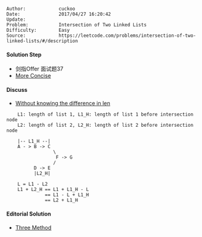 
    Author:            cuckoo
    Date:              2017/04/27 16:20:42
    Update:            
    Problem:           Intersection of Two Linked Lists
    Difficulty:        Easy
    Source:            https://leetcode.com/problems/intersection-of-two-linked-lists/#/description

#### Solution Step
 - 剑指Offer 面试题37
 - [More Concise](https://discuss.leetcode.com/topic/16574/concise-48ms-c-solution-with-description-and-comment-on-trees)

#### Discuss
 - [Without knowing the difference in len](https://discuss.leetcode.com/topic/5527/my-accepted-simple-and-shortest-c-code-with-comments-explaining-the-algorithm-any-comments-or-improvements)
```
    L1: length of list 1, L1_H: length of list 1 before intersection node
    L2: length of list 2, L2_H: length of list 2 before intersection node

    |-- L1_H --|
    A - > B -> C
                 \
                  F -> G
                 /
          D -> E
          |L2_H|

    L = L1 - L2
    L1 + L2_H == L1 + L1_H - L
              == L1 - L + L1_H
              == L2 + L1_H
```

#### Editorial Solution
 - [Three Method](https://leetcode.com/articles/intersection-two-linked-lists/)
